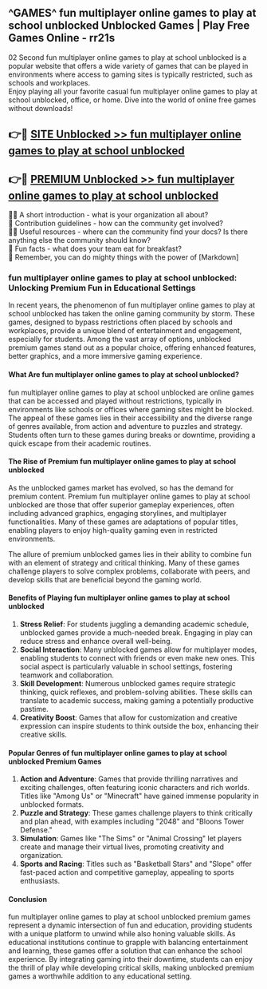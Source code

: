 ## ^GAMES^ fun multiplayer online games to play at school unblocked Unblocked Games | Play Free Games Online - rr21s

02 Second fun multiplayer online games to play at school unblocked is a popular website that offers a wide variety of games that can be played in environments where access to gaming sites is typically restricted, such as schools and workplaces.  
Enjoy playing all your favorite casual fun multiplayer online games to play at school unblocked, office, or home. Dive into the world of online free games without downloads!

## 👉🔴 [SITE Unblocked >> fun multiplayer online games to play at school unblocked](http://freeplayer.one?title=fun_multiplayer_online_games_to_play_at_school_unblocked&ref=04)

## 👉🔴 [PREMIUM Unblocked >> fun multiplayer online games to play at school unblocked](http://freeplayer.one?title=fun_multiplayer_online_games_to_play_at_school_unblocked&ref=04)

🙋‍♀️ A short introduction - what is your organization all about?  
🌈 Contribution guidelines - how can the community get involved?  
👩‍💻 Useful resources - where can the community find your docs? Is there anything else the community should know?  
🍿 Fun facts - what does your team eat for breakfast?  
🧙 Remember, you can do mighty things with the power of [Markdown]

### fun multiplayer online games to play at school unblocked: Unlocking Premium Fun in Educational Settings

In recent years, the phenomenon of fun multiplayer online games to play at school unblocked has taken the online gaming community by storm. These games, designed to bypass restrictions often placed by schools and workplaces, provide a unique blend of entertainment and engagement, especially for students. Among the vast array of options, unblocked premium games stand out as a popular choice, offering enhanced features, better graphics, and a more immersive gaming experience.

#### What Are fun multiplayer online games to play at school unblocked?

fun multiplayer online games to play at school unblocked are online games that can be accessed and played without restrictions, typically in environments like schools or offices where gaming sites might be blocked. The appeal of these games lies in their accessibility and the diverse range of genres available, from action and adventure to puzzles and strategy. Students often turn to these games during breaks or downtime, providing a quick escape from their academic routines.

#### The Rise of Premium fun multiplayer online games to play at school unblocked

As the unblocked games market has evolved, so has the demand for premium content. Premium fun multiplayer online games to play at school unblocked are those that offer superior gameplay experiences, often including advanced graphics, engaging storylines, and multiplayer functionalities. Many of these games are adaptations of popular titles, enabling players to enjoy high-quality gaming even in restricted environments.

The allure of premium unblocked games lies in their ability to combine fun with an element of strategy and critical thinking. Many of these games challenge players to solve complex problems, collaborate with peers, and develop skills that are beneficial beyond the gaming world.

#### Benefits of Playing fun multiplayer online games to play at school unblocked

1.  **Stress Relief**: For students juggling a demanding academic schedule, unblocked games provide a much-needed break. Engaging in play can reduce stress and enhance overall well-being.
2.  **Social Interaction**: Many unblocked games allow for multiplayer modes, enabling students to connect with friends or even make new ones. This social aspect is particularly valuable in school settings, fostering teamwork and collaboration.
3.  **Skill Development**: Numerous unblocked games require strategic thinking, quick reflexes, and problem-solving abilities. These skills can translate to academic success, making gaming a potentially productive pastime.
4.  **Creativity Boost**: Games that allow for customization and creative expression can inspire students to think outside the box, enhancing their creative skills.

#### Popular Genres of fun multiplayer online games to play at school unblocked Premium Games

1.  **Action and Adventure**: Games that provide thrilling narratives and exciting challenges, often featuring iconic characters and rich worlds. Titles like "Among Us" or "Minecraft" have gained immense popularity in unblocked formats.
2.  **Puzzle and Strategy**: These games challenge players to think critically and plan ahead, with examples including "2048" and "Bloons Tower Defense."
3.  **Simulation**: Games like "The Sims" or "Animal Crossing" let players create and manage their virtual lives, promoting creativity and organization.
4.  **Sports and Racing**: Titles such as "Basketball Stars" and "Slope" offer fast-paced action and competitive gameplay, appealing to sports enthusiasts.

#### Conclusion

fun multiplayer online games to play at school unblocked premium games represent a dynamic intersection of fun and education, providing students with a unique platform to unwind while also honing valuable skills. As educational institutions continue to grapple with balancing entertainment and learning, these games offer a solution that can enhance the school experience. By integrating gaming into their downtime, students can enjoy the thrill of play while developing critical skills, making unblocked premium games a worthwhile addition to any educational setting.